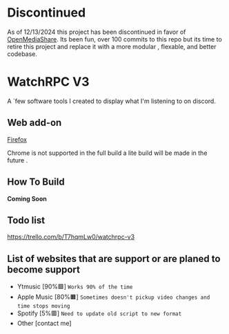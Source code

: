 # Discontinued
As of 12/13/2024 this project has been discontinued in favor of [OpenMediaShare](https://github.com/OpenMediaShare/OpenMediaShare-Server). Its been fun, over 100 commits to this repo but its time to retire this project and replace it with a more modular , flexable, and better codebase.


# WatchRPC V3
A `few software tools I created to display what I'm listening to on discord.

## Web add-on
[Firefox](https://addons.mozilla.org/en-US/firefox/addon/watchrpc/)

Chrome is not supported in the full build a lite build will be made in the future .

## How To Build
**Coming Soon**

## Todo list
https://trello.com/b/T7hqmLw0/watchrpc-v3


## List of websites that are support or are planed to become support 
- Ytmusic           [90%🟩] `Works 90% of the time`
- Apple Music       [80%🟧] `Sometimes doesn't pickup video changes and time stops moving`
- Spotify           [5%🟥] `Need to update old script to new format`
- Other             [contact me]
